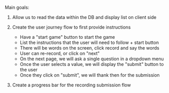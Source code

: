 Main goals:

1. Allow us to read the data within the DB and display list on client side

2. Create the user journey flow to first provide instructions
    - Have a "start game" button to start the game
    - List the instructions that the user will need to follow + start button
    - There will be words on the screen, click record and say the words
    - User can re-record, or click on "next"
    - On the next page, we will ask a single question in a dropdown menu
    - Once the user selects a value, we will display the "submit" button to the user
    - Once they click on "submit", we will thank then for the submission

3. Create a progress bar for the recording submission flow
